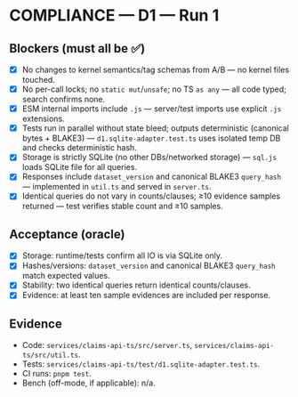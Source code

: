 # COMPLIANCE — D1 — Run 1

## Blockers (must all be ✅)
- [x] No changes to kernel semantics/tag schemas from A/B — no kernel files touched.
- [x] No per-call locks; no `static mut`/`unsafe`; no TS `as any` — all code typed; search confirms none.
- [x] ESM internal imports include `.js` — server/test imports use explicit `.js` extensions.
- [x] Tests run in parallel without state bleed; outputs deterministic (canonical bytes + BLAKE3) — `d1.sqlite-adapter.test.ts` uses isolated temp DB and checks deterministic hash.
- [x] Storage is strictly SQLite (no other DBs/networked storage) — `sql.js` loads SQLite file for all queries.
- [x] Responses include `dataset_version` and canonical BLAKE3 `query_hash` — implemented in `util.ts` and served in `server.ts`.
- [x] Identical queries do not vary in counts/clauses; ≥10 evidence samples returned — test verifies stable count and ≥10 samples.

## Acceptance (oracle)
- [x] Storage: runtime/tests confirm all IO is via SQLite only.
- [x] Hashes/versions: `dataset_version` and canonical BLAKE3 `query_hash` match expected values.
- [x] Stability: two identical queries return identical counts/clauses.
- [x] Evidence: at least ten sample evidences are included per response.

## Evidence
- Code: `services/claims-api-ts/src/server.ts`, `services/claims-api-ts/src/util.ts`.
- Tests: `services/claims-api-ts/test/d1.sqlite-adapter.test.ts`.
- CI runs: `pnpm test`.
- Bench (off-mode, if applicable): n/a.
